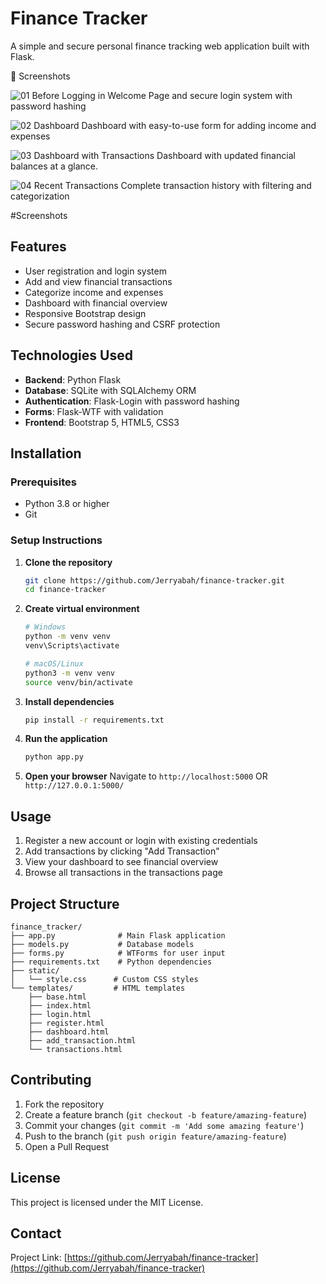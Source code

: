 # Finance Tracker

A simple and secure personal finance tracking web application built with Flask.

📸 Screenshots

![01  Before Logging in](https://github.com/user-attachments/assets/7eb6158f-39b6-4d59-b176-89a3ea4fef50)
Welcome Page and secure login system with password hashing

![02  Dashboard](https://github.com/user-attachments/assets/5ba63f59-56eb-4ccb-988f-73a328a54a89)
Dashboard with easy-to-use form for adding income and expenses

![03  Dashboard with Transactions](https://github.com/user-attachments/assets/48993055-3800-47d1-b4f6-b593a2773d53)
Dashboard with updated financial balances at a glance.

![04  Recent Transactions](https://github.com/user-attachments/assets/2a57ca89-c138-423d-bb7d-093bd71b5eb4)
Complete transaction history with filtering and categorization



#Screenshots


## Features

- User registration and login system
- Add and view financial transactions
- Categorize income and expenses
- Dashboard with financial overview
- Responsive Bootstrap design
- Secure password hashing and CSRF protection

## Technologies Used

- **Backend**: Python Flask
- **Database**: SQLite with SQLAlchemy ORM
- **Authentication**: Flask-Login with password hashing
- **Forms**: Flask-WTF with validation
- **Frontend**: Bootstrap 5, HTML5, CSS3

## Installation

### Prerequisites

- Python 3.8 or higher
- Git

### Setup Instructions

1. **Clone the repository**
   ```bash
   git clone https://github.com/Jerryabah/finance-tracker.git
   cd finance-tracker
   ```

2. **Create virtual environment**
   ```bash
   # Windows
   python -m venv venv
   venv\Scripts\activate
   
   # macOS/Linux
   python3 -m venv venv
   source venv/bin/activate
   ```

3. **Install dependencies**
   ```bash
   pip install -r requirements.txt
   ```

4. **Run the application**
   ```bash
   python app.py
   ```

5. **Open your browser**
   Navigate to `http://localhost:5000` OR `http://127.0.0.1:5000/`

## Usage

1. Register a new account or login with existing credentials
2. Add transactions by clicking "Add Transaction"
3. View your dashboard to see financial overview
4. Browse all transactions in the transactions page

## Project Structure

```
finance_tracker/
├── app.py              # Main Flask application
├── models.py           # Database models
├── forms.py            # WTForms for user input
├── requirements.txt    # Python dependencies
├── static/
│   └── style.css      # Custom CSS styles
└── templates/         # HTML templates
    ├── base.html
    ├── index.html
    ├── login.html
    ├── register.html
    ├── dashboard.html
    ├── add_transaction.html
    └── transactions.html
```

## Contributing

1. Fork the repository
2. Create a feature branch (`git checkout -b feature/amazing-feature`)
3. Commit your changes (`git commit -m 'Add some amazing feature'`)
4. Push to the branch (`git push origin feature/amazing-feature`)
5. Open a Pull Request

## License

This project is licensed under the MIT License.

## Contact

Project Link: [https://github.com/Jerryabah/finance-tracker](https://github.com/Jerryabah/finance-tracker)
